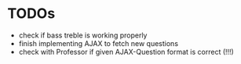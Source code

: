 # TODOs

- check if bass treble is working properly
- finish implementing AJAX to fetch new questions
- check with Professor if given AJAX-Question format is correct (!!!)
